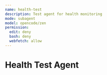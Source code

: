 ```yaml
---
name: health-test
description: Test agent for health monitoring
mode: subagent
model: opencode/zen
permission:
  edit: deny
  bash: deny
  webfetch: allow
---
```

# Health Test Agent